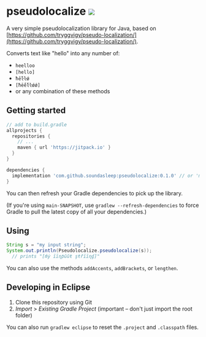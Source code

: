# pseudolocalize [![](https://jitpack.io/v/soundasleep/pseudolocalize)](https://jitpack.io/#soundasleep/pseudolocalize)

A very simple pseudolocalization library for Java, based on
[https://github.com/tryggvigy/pseudo-localization/](https://github.com/tryggvigy/pseudo-localization/).

Converts text like "hello" into any number of:

- `heelloo`
- `[hello]`
- `ħḗŀŀǿ`
- `[ħḗḗŀŀǿǿ]`
- or any combination of these methods

## Getting started

```groovy
// add to build.gradle
allprojects {
  repositories {
    // ...
    maven { url 'https://jitpack.io' }
  }
}

dependencies {
  implementation 'com.github.soundasleep:pseudolocalize:0.1.0' // or 'main-SNAPSHOT' for the latest build
}
```

You can then refresh your Gradle dependencies to pick up the library.

(If you're using `main-SNAPSHOT`, use `gradlew --refresh-dependencies` to force Gradle to pull the latest copy of all your dependencies.)

## Using

```java
String s = "my input string";
System.out.println(Pseudolocalize.pseudolocalize(s));
  // prints "[ḿẏ īīƞƥŭŭŧ şŧřīīƞɠ]"
```

You can also use the methods `addAccents`, `addBrackets`, or `lengthen`.

## Developing in Eclipse

1. Clone this repository using Git
2. _Import_ > _Existing Gradle Project_ (important – don't just import the root folder)

You can also run `gradlew eclipse` to reset the `.project` and `.classpath` files.
